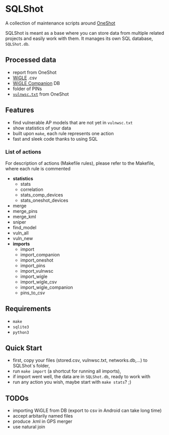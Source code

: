 # SQLShot
A collection of maintenance scripts around [OneShot](https://github.com/drygdryg/OneShot)

SQLShot is meant as a base where you can store data from multiple related projects and easily work with them.
It manages its own SQL database, `SQLShot.db`.

## Processed data
 - report from OneShot
 - [WiGLE](https://github.com/wiglenet/wigle-wifi-wardriving) .csv
 - [WiGLE Companion](https://github.com/drygdryg/wigle_companion) DB
 - folder of PINs
 - [`vulnwsc.txt`](https://github.com/drygdryg/OneShot/blob/master/vulnwsc.txt) from OneShot

## Features
 - find vulnerable AP models that are not yet in `vulnwsc.txt`
 - show statistics of your data
 - built upon `make`, each rule represents one action
 - fast and sleek code thanks to using SQL

### List of actions
For description of actions (Makefile rules), please refer to the Makefile, where each rule is commented
 - **statistics**
   - stats
   - correlation
   - stats_comp_devices
   - stats_oneshot_devices
 - merge
 - merge_pins
 - merge_kml
 - sniper
 - find_model
 - vuln_all
 - vuln_new
 - **imports**
   - import
   - import_companion
   - import_oneshot
   - import_pins
   - import_vulnwsc
   - import_wigle
   - import_wigle_csv
   - import_wigle_companion
   - pins_to_csv

## Requirements
 - `make`
 - `sqlite3`
 - `python3`

## Quick Start
 - first, copy your files (stored.csv, vulnwsc.txt, networks.db,...) to SQLShot`s folder,
 - run `make import` (a shortcut for running all imports),
 - if import went well, the data are in `SQLShot.db`, ready to work with
 - run any action you wish, maybe start with `make stats`? ;)

## TODOs
 - importing WiGLE from DB (export to csv in Android can take long time)
 - accept arbitarily named files
 - produce .kml in GPS merger
 - use natural join
